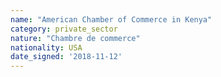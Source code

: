 ```yaml
---
name: "American Chamber of Commerce in Kenya"
category: private_sector
nature: "Chambre de commerce"
nationality: USA
date_signed: '2018-11-12'
---
```

    